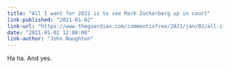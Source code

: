 ```yaml
---
title: "All I want for 2021 is to see Mark Zuckerberg up in court"
link-published: "2021-01-02"
link-url: "https://www.theguardian.com/commentisfree/2021/jan/02/all-i-want-for-2021-is-to-see-mark-zuckerberg-up-in-court"
date: "2021-01-02 12:00:00"
link-author: "John Naughton"
---
```



Ha ha. And yes.
